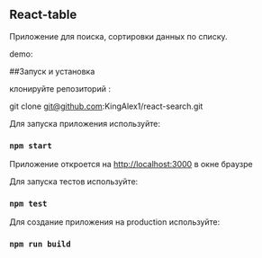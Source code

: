 
## React-table

Приложение для поиска, сортировки данных по списку.

demo:


##Запуск и установка

клонируйте репозиторий :

git clone git@github.com:KingAlex1/react-search.git

Для запуска приложения используйте:


### `npm start`

Приложение откроется на [http://localhost:3000](http://localhost:3000) в окне браузре

Для запуска тестов используйте:

### `npm test`

Для создание приложения на production используйте:

### `npm run build`
